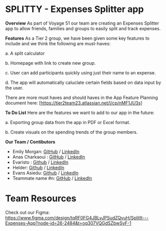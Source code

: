 # SPLITTY - Expenses Splitter app

**Overview**
As part of Voyage 51 our team are creating an Expenses Splitter app to allow friends, families and groups to easily split and track expenses.

**Features**
As a Tier 2 group, we have been given some key features to include and we think the following are must-haves:
  
  a. A split calculator

  b. Homepage with link to create new group.

  c. User can add participants quickly using just their name to an expense.

  d. The app will automatically caluclate certain fields based on data input by the user.

  There are more must haves and should haves in the App Feature Planning document here: [https://tier2team23.atlassian.net/l/cp/nMF1JU3s]

**To Do List**
Here are the features we want to add to our app in the future:

a. Exporting group data from the app in PDF or Excel format.

b. Create visuals on the spending trends of the group members.

**Our Team / Contibutors**
- Emily Morgan: [GitHub](https://github.com/EMorganLND) / [LinkedIn](www.linkedin.com/in/emilym54321)
- Anas Charkaoui : [GitHub](https://github.com/charkaoui007) / [LinkedIn](https://linkedin.com/in/liaccountname)
- Evaristo : [Github](https://github.com/evaristoc) / [LinkedIn](https://www.linkedin.com/in/evaristocaraballo/)
- Helder: [Github](https://github.com/helfer1991) / [LinkedIn](https://www.linkedin.com/in/helder-ferreira-00299110b/)
- Evans Asiedu: [Github](https://github.com/Evans-Asiedu) / [LinkedIn](https://www.linkedin.com/in/evans-kesse-asiedu/)
- Teammate name #n: [GitHub](https://github.com/ghaccountname) / [LinkedIn](https://linkedin.com/in/liaccountname)

# Team Resources

Check out our Figma: https://www.figma.com/design/tqRF0FG4JBLyJPSudZQvuH/SplitIt---Expenses-App?node-id=26-2484&t=oq307VQGdSZbwSyF-1


